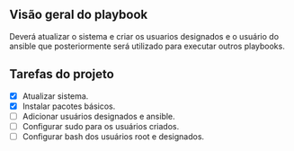 ## Visão geral do playbook

Deverá atualizar o sistema e criar os usuarios designados e o usuário do ansible que posteriormente será utilizado para executar outros playbooks.

## Tarefas do projeto

- [X] Atualizar sistema.
- [X] Instalar pacotes básicos.
- [ ] Adicionar usuários designados e ansible.
- [ ] Configurar sudo para os usuários criados.
- [ ] Configurar bash dos usuários root e designados.